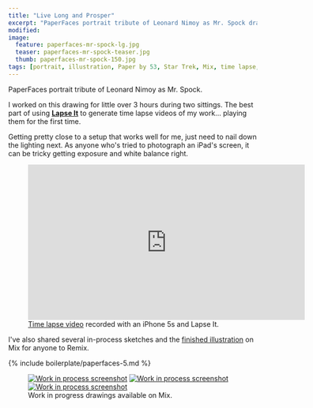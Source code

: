```yaml
---
title: "Live Long and Prosper"
excerpt: "PaperFaces portrait tribute of Leonard Nimoy as Mr. Spock drawn with Paper by 53 on an iPad."
modified: 
image: 
  feature: paperfaces-mr-spock-lg.jpg
  teaser: paperfaces-mr-spock-teaser.jpg
  thumb: paperfaces-mr-spock-150.jpg
tags: [portrait, illustration, Paper by 53, Star Trek, Mix, time lapse, black and white]
---
```


PaperFaces portrait tribute of Leonard Nimoy as Mr. Spock.

I worked on this drawing for little over 3 hours during two sittings. The best part of using [**Lapse It**](http://www.lapseit.com/) to generate time lapse videos of my work... playing them for the first time. 

Getting pretty close to a setup that works well for me, just need to nail down the lighting next. As anyone who's tried to photograph an iPad's screen, it can be tricky getting exposure and white balance right.

<figure>
  <iframe width="560" height="315" src="https://www.youtube.com/embed/qhEtbFlxfm4" frameborder="0"> </iframe>
  <figcaption><a href="https://www.youtube.com/watch?v=qhEtbFlxfm4">Time lapse video</a> recorded with an iPhone 5s and Lapse It.</figcaption>
</figure>

I've also shared several in-process sketches and the [finished illustration](https://mix.fiftythree.com/11098-Michael-Rose/2406576) on Mix for anyone to Remix.

{% include boilerplate/paperfaces-5.md %}

<figure class="third">
  <a href="https://mix.fiftythree.com/11098-Michael-Rose/2394700"><img src="{{ site.url }}/assets/images/paperfaces-mr-spock-process-1-600.jpg" alt="Work in process screenshot"></a>
  <a href="https://mix.fiftythree.com/11098-Michael-Rose/2394966"><img src="{{ site.url }}/assets/images/paperfaces-mr-spock-process-2-600.jpg" alt="Work in process screenshot"></a>
  <a href="https://mix.fiftythree.com/11098-Michael-Rose/2400718"><img src="{{ site.url }}/assets/images/paperfaces-mr-spock-process-3-600.jpg" alt="Work in process screenshot"></a>
  <figcaption>Work in progress drawings available on Mix.</figcaption>
</figure>
